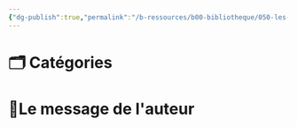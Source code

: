```yaml
---
{"dg-publish":true,"permalink":"/b-ressources/b00-bibliotheque/050-les-21-lois-irrefutables-du-leadership-john-c-maxwell/","title":"Les 21 Lois Irréfutables du Leadership","tags":["📓Book"],"noteIcon":""}
---
```



# 🗂 Catégories 


# 📍Le message de l'auteur